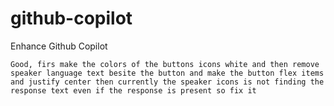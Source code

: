 # github-copilot
Enhance Github Copilot

```
Good, firs make the colors of the buttons icons white and then remove speaker language text besite the button and make the button flex items and justify center then currently the speaker icons is not finding the response text even if the response is present so fix it
```
